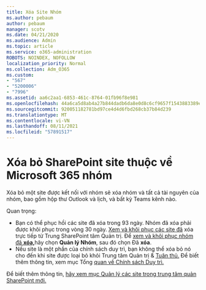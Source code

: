 ```yaml
---
title: Xóa Site Nhóm
ms.author: pebaum
author: pebaum
manager: scotv
ms.date: 04/21/2020
ms.audience: Admin
ms.topic: article
ms.service: o365-administration
ROBOTS: NOINDEX, NOFOLLOW
localization_priority: Normal
ms.collection: Adm_O365
ms.custom:
- "567"
- "5200006"
- "7996"
ms.assetid: aa6c2aa1-6853-461c-8764-01fb96f8e981
ms.openlocfilehash: 44a6ca5d8ab4a27b844dadb6da8e0d8c6cf9657f1543883389eee6e7d743a930
ms.sourcegitcommit: 920051182781bd97ce4d4d6fbd268cb37b84d239
ms.translationtype: MT
ms.contentlocale: vi-VN
ms.lasthandoff: 08/11/2021
ms.locfileid: "57891517"
---
```

# <a name="delete-a-sharepoint-site-that-belongs-to-a-microsoft-365-group"></a>Xóa bỏ SharePoint site thuộc về Microsoft 365 nhóm

Xóa bỏ một site được kết nối với nhóm sẽ xóa nhóm và tất cả tài nguyên của nhóm, bao gồm hộp thư Outlook và lịch, và bất kỳ Teams kênh nào.
  
Quan trọng:

- Bạn có thể phục hồi các site đã xóa trong 93 ngày. Nhóm đã xóa phải được khôi phục trong vòng 30 ngày. [Xem và khôi phục các site đã](https://admin.microsoft.com/sharepoint?page=recyclebin&modern=true) xóa trực tiếp từ Trung SharePoint tâm Quản trị. Để [xem và khôi phục nhóm đã **xóa,**](https://admin.microsoft.com/Adminportal/Home?source=applauncher#/deletedgroups)hãy chọn **Quản lý Nhóm**, sau đó chọn Đã **xóa**.
- Nếu site là một phần của chính sách duy trì, bạn không thể xóa bỏ nó cho đến khi site được loại bỏ khỏi Trung tâm Quản trị & [Tuân thủ.](https://protection.office.com/?rfr=AdminCenter#/retention) Để biết thêm thông tin, xem mục Tổng [quan về Chính sách Duy trì.](https://docs.microsoft.com/microsoft-365/compliance/retention-policies)
  
Để biết thêm thông tin, [hãy xem mục Quản lý các site trong trung tâm quản SharePoint mới.](https://docs.microsoft.com/sharepoint/manage-sites-in-new-admin-center)
